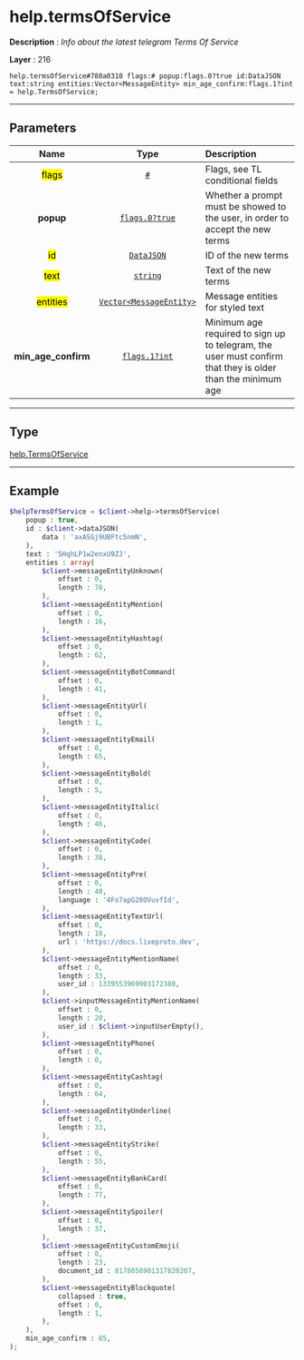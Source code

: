 # help.termsOfService

**Description** : *Info about the latest telegram Terms Of Service*

**Layer** : 216

```tl
help.termsOfService#780a0310 flags:# popup:flags.0?true id:DataJSON text:string entities:Vector<MessageEntity> min_age_confirm:flags.1?int = help.TermsOfService;
```

---

## Parameters

| Name | Type | Description |
| :---: | :---: | :--- |
| <mark>flags</mark> | [`#`](type/#) | Flags, see TL conditional fields |
| **popup** | [`flags.0?true`](type/true) | Whether a prompt must be showed to the user, in order to accept the new terms |
| <mark>id</mark> | [`DataJSON`](type/DataJSON) | ID of the new terms |
| <mark>text</mark> | [`string`](type/string) | Text of the new terms |
| <mark>entities</mark> | [`Vector<MessageEntity>`](type/MessageEntity) | Message entities for styled text |
| **min_age_confirm** | [`flags.1?int`](type/int) | Minimum age required to sign up to telegram, the user must confirm that they is older than the minimum age |

---

## Type

[help.TermsOfService](type/help.TermsOfService)

---

## Example

```php
$helpTermsOfService = $client->help->termsOfService(
	popup : true,
	id : $client->dataJSON(
		data : 'axASGj9UBFtc5nmN',
	),
	text : '5HqhLP1w2enxU9ZJ',
	entities : array(
		$client->messageEntityUnknown(
			offset : 0,
			length : 78,
		),
		$client->messageEntityMention(
			offset : 0,
			length : 16,
		),
		$client->messageEntityHashtag(
			offset : 0,
			length : 62,
		),
		$client->messageEntityBotCommand(
			offset : 0,
			length : 41,
		),
		$client->messageEntityUrl(
			offset : 0,
			length : 1,
		),
		$client->messageEntityEmail(
			offset : 0,
			length : 65,
		),
		$client->messageEntityBold(
			offset : 0,
			length : 5,
		),
		$client->messageEntityItalic(
			offset : 0,
			length : 46,
		),
		$client->messageEntityCode(
			offset : 0,
			length : 38,
		),
		$client->messageEntityPre(
			offset : 0,
			length : 40,
			language : '4Fo7apG28OVuvfId',
		),
		$client->messageEntityTextUrl(
			offset : 0,
			length : 18,
			url : 'https://docs.liveproto.dev',
		),
		$client->messageEntityMentionName(
			offset : 0,
			length : 33,
			user_id : 1339553969903172380,
		),
		$client->inputMessageEntityMentionName(
			offset : 0,
			length : 20,
			user_id : $client->inputUserEmpty(),
		),
		$client->messageEntityPhone(
			offset : 0,
			length : 0,
		),
		$client->messageEntityCashtag(
			offset : 0,
			length : 64,
		),
		$client->messageEntityUnderline(
			offset : 0,
			length : 33,
		),
		$client->messageEntityStrike(
			offset : 0,
			length : 55,
		),
		$client->messageEntityBankCard(
			offset : 0,
			length : 77,
		),
		$client->messageEntitySpoiler(
			offset : 0,
			length : 37,
		),
		$client->messageEntityCustomEmoji(
			offset : 0,
			length : 23,
			document_id : 8178058901317820207,
		),
		$client->messageEntityBlockquote(
			collapsed : true,
			offset : 0,
			length : 1,
		),
	),
	min_age_confirm : 85,
);
```
